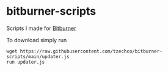 # bitburner-scripts
Scripts I made for [Bitburner](https://github.com/danielyxie/bitburner)

To download simply run 
```
wget https://raw.githubusercontent.com/tzechco/bitburner-scripts/main/updater.js
run updater.js
```
